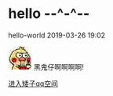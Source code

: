 # hello --^-^--

hello-world 2019-03-26 19:02

![img](https://github.com/weizhi-unknown/hello-world/blob/master/img/imgTest1/5cd62813632762d0a990bda2acec08fa513dc638.jpg)
黑鬼仔啊啊啊啊!

[进入矮子qq空间](https://user.qzone.qq.com/1410455142?source=namecardhoverqzone)

